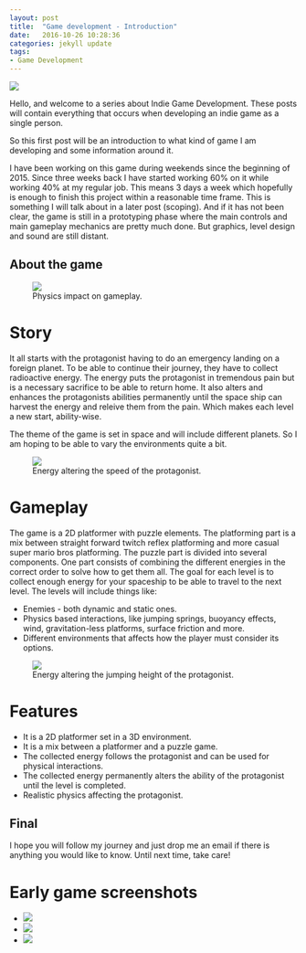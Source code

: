 ```yaml
---
layout: post
title:  "Game development - Introduction"
date:   2016-10-26 10:28:36
categories: jekyll update
tags:
- Game Development
---
```


<img src="{{ site.baseurl }}/assets/GameDevelopmentPosts/1_Introduction/header.png"/>

Hello, and welcome to a series about Indie Game Development. These posts will contain everything that occurs when developing an indie game as a single person.

So this first post will be an introduction to what kind of game I am developing and some information around it. 

I have been working on this game during weekends since the beginning of 2015. Since three weeks back I have started working 60% on it while working 40% at my regular job. This means 3 days a week which hopefully is enough to finish this project within a reasonable time frame. This is something I will talk about in a later post (scoping). And if it has not been clear, the game is still in a prototyping phase where the main controls and main gameplay mechanics are pretty much done. But graphics, level design and sound are still distant.

## About the game ##

<figure>
  <img src="{{ site.baseurl }}/assets/GameDevelopmentPosts/1_Introduction/PhysicsAndState.gif"/>
  <figcaption>Physics impact on gameplay.</figcaption>
</figure>

# Story #
It all starts with the protagonist having to do an emergency landing on a foreign planet. To be able to continue their journey, they have to collect radioactive energy. The energy puts the protagonist in tremendous pain but is a necessary sacrifice to be able to return home. It also alters and enhances the protagonists abilities permanently until the space ship can harvest the energy and releive them from the pain. Which makes each level a new start, ability-wise.

The theme of the game is set in space and will include different planets. So I am hoping to be able to vary the environments quite a bit.

<figure>
  <img src="{{ site.baseurl }}/assets/GameDevelopmentPosts/1_Introduction/SpeedStompers.gif"/>
  <figcaption>Energy altering the speed of the protagonist.</figcaption>
</figure>

# Gameplay #
The game is a 2D platformer with puzzle elements. The platforming part is a mix between straight forward twitch reflex platforming and more casual super mario bros platforming. The puzzle part is divided into several components. One part consists of combining the different energies in the correct order to solve how to get them all. The goal for each level is to collect enough energy for your spaceship to be able to travel to the next level. The levels will include things like:
- Enemies - both dynamic and static ones.
- Physics based interactions, like jumping springs, buoyancy effects, wind, gravitation-less platforms, surface friction and more.
- Different environments that affects how the player must consider its options.

<figure>
  <img src="{{ site.baseurl }}/assets/GameDevelopmentPosts/1_Introduction/JumpEnergy.gif"/>
  <figcaption>Energy altering the jumping height of the protagonist.</figcaption>
</figure>

# Features #
- It is a 2D platformer set in a 3D environment.
- It is a mix between a platformer and a puzzle game.
- The collected energy follows the protagonist and can be used for physical interactions.
- The collected energy permanently alters the ability of the protagonist until the level is completed.
- Realistic physics affecting the protagonist.

## Final ##
I hope you will follow my journey and just drop me an email if there is anything you would like to know. Until next time, take care!

# Early game screenshots #

<div class="postimages">
	<ul>
		<li><a href="{{ site.baseurl }}/assets/GameDevelopmentPosts/1_Introduction/1.png">
			<img src="{{ site.baseurl }}/assets/GameDevelopmentPosts/1_Introduction/1.png"/>
		</a>
		</li>
		  	<li><a href="{{ site.baseurl }}/assets/GameDevelopmentPosts/1_Introduction/2.png">
			<img src="{{ site.baseurl }}/assets/GameDevelopmentPosts/1_Introduction/2.png"/>
		</a>
		</li>
		  	<li><a href="{{ site.baseurl }}/assets/GameDevelopmentPosts/1_Introduction/3.png">
			<img src="{{ site.baseurl }}/assets/GameDevelopmentPosts/1_Introduction/3.png"/>
		</a>
		</li>
	</ul>
</div>